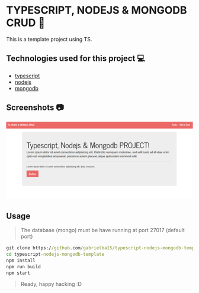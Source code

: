 # TYPESCRIPT, NODEJS & MONGODB CRUD :rocket:

This is a template project using TS.

## Technologies used for this project :computer:

- [typescript](https://www.typescriptlang.org/)
- [nodejs](https://nodejs.org/en/)
- [mongodb](https://nodejs.org/en/)

## Screenshots :camera:

![principal](docs/principal.png)

## Usage

> The database (mongo) must be have running at port 27017 (default port)

```cmd
git clone https://github.com/gabrielba15/typescript-nodejs-mongodb-template.git 
cd typescript-nodejs-mongodb-template
npm install 
npm run build 
npm start
```

> Ready, happy hacking :D
